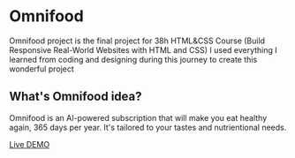 # Omnifood
Omnifood project is the final project for 38h HTML&amp;CSS Course (Build Responsive Real-World Websites with HTML and CSS)
I used everything I learned from coding and designing during this journey to create this wonderful project

## What's Omnifood idea?
Omnifood is an AI-powered subscription that will make you eat healthy again, 365 days per year. It's tailored to your tastes and nutrientional needs.

[Live DEMO](https://ahmedafsa.github.io/Omnifood/)
